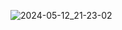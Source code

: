 ![2024-05-12_21-23-02](https://github.com/dron-olya7/pizza-cheff/assets/71034985/885b508e-15b5-4d7f-8526-e3f1d3328f52)
